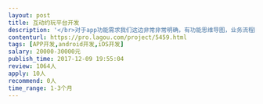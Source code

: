 ```yaml
---                
layout: post       
title: 互动约玩平台开发           
description: '</br>对于app功能需求我们这边非常非常明确，有功能思维导图，业务流程图，很细，不会让开发团队为难。</br>希望可以找到有类似YY语音聊天室相关开发经验的团队</br>ios+安卓+web管理端，三个都要做。</br>具体请联系我方详谈。</br>'     
contenturl: https://pro.lagou.com/project/5459.html      
tags: [APP开发,android开发,iOS开发]            
salary: 20000-30000元          
publish_time: 2017-12-09 19:55:04         
review: 1064人                   
apply: 10人                   
recommend: 0人                   
time_range: 1-3个月              
---                 
```

